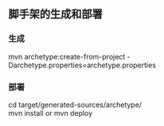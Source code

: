
## 脚手架的生成和部署
### 生成
mvn archetype:create-from-project -Darchetype.properties=archetype.properties

### 部署
cd target/generated-sources/archetype/<br>
mvn install or mvn deploy
